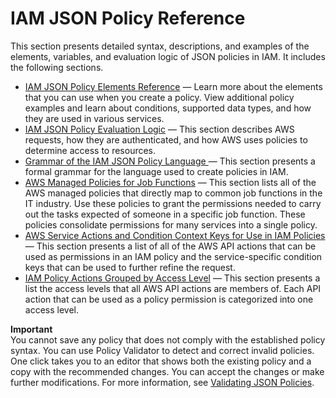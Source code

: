# IAM JSON Policy Reference<a name="reference_policies"></a>

This section presents detailed syntax, descriptions, and examples of the elements, variables, and evaluation logic of JSON policies in IAM\. It includes the following sections\.
+  [IAM JSON Policy Elements Reference](reference_policies_elements.md) — Learn more about the elements that you can use when you create a policy\. View additional policy examples and learn about conditions, supported data types, and how they are used in various services\. 
+ [IAM JSON Policy Evaluation Logic](reference_policies_evaluation-logic.md) — This section describes AWS requests, how they are authenticated, and how AWS uses policies to determine access to resources\. 
+ [Grammar of the IAM JSON Policy Language ](reference_policies_grammar.md) — This section presents a formal grammar for the language used to create policies in IAM\.
+ [AWS Managed Policies for Job Functions](access_policies_job-functions.md) — This section lists all of the AWS managed policies that directly map to common job functions in the IT industry\. Use these policies to grant the permissions needed to carry out the tasks expected of someone in a specific job function\. These policies consolidate permissions for many services into a single policy\.
+ [AWS Service Actions and Condition Context Keys for Use in IAM Policies](reference_policies_actionsconditions.md) — This section presents a list of all of the AWS API actions that can be used as permissions in an IAM policy and the service\-specific condition keys that can be used to further refine the request\.
+ [IAM Policy Actions Grouped by Access Level](reference_policies_access-levels.md) — This section presents a list the access levels that all AWS API actions are members of\. Each API action that can be used as a policy permission is categorized into one access level\.

**Important**  
You cannot save any policy that does not comply with the established policy syntax\. You can use Policy Validator to detect and correct invalid policies\. One click takes you to an editor that shows both the existing policy and a copy with the recommended changes\. You can accept the changes or make further modifications\. For more information, see [Validating JSON Policies](access_policies_policy-validator.md)\.